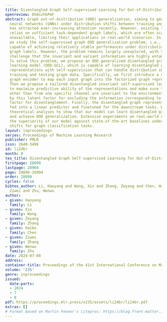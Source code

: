 ```yaml
---
title: Disentangled Graph Self-supervised Learning for Out-of-Distribution Generalization
openreview: OS0szhkPmF
abstract: Graph out-of-distribution (OOD) generalization, aiming to generalize graph
  neural networks (GNNs) under distribution shifts between training and testing environments,
  has attracted ever-increasing attention recently. However, existing literature heavily
  relies on sufficient task-dependent graph labels, which are often scarce or even
  unavailable, limiting their applications in real-world scenarios. In this paper,
  we study the self-supervised graph OOD generalization problem, i.e., learning GNNs
  capable of achieving relatively stable performances under distribution shifts without
  graph labels. However, the problem remains largely unexplored, with the critical
  challenge that the invariant and variant information are highly entangled in graphs.
  To solve this problem, we propose an OOD generalized disentangled graph contrastive
  learning model (OOD-GCL), which is capable of learning disentangled graph-level
  representations with self-supervision that can handle distribution shifts between
  training and testing graph data. Specifically, we first introduce a disentangled
  graph encoder to map each input graph into the factorized graph representation.
  Then we propose a tailored disentangled invariant self-supervised learning module
  to maximize predictive ability of the representations and make sure the representations
  other than from one specific channel are invariant to the environments partitioned
  by this latent factor for excluding the information corresponding to this latent
  factor for disentanglement. Finally, the disentangled graph representations are
  fed into a linear predictor and finetuned for the downstream tasks. We provide comprehensive
  theoretical analyses to show that our model can learn disentangled graph representations
  and achieve OOD generalization. Extensive experiments on real-world datasets demonstrate
  the superiority of our model against state-of-the-art baselines under distribution
  shifts for graph classification tasks.
layout: inproceedings
series: Proceedings of Machine Learning Research
publisher: PMLR
issn: 2640-3498
id: li24br
month: 0
tex_title: Disentangled Graph Self-supervised Learning for Out-of-Distribution Generalization
firstpage: 28890
lastpage: 28904
page: 28890-28904
order: 28890
cycles: false
bibtex_author: Li, Haoyang and Wang, Xin and Zhang, Zeyang and Chen, Haibo and Zhang,
  Ziwei and Zhu, Wenwu
author:
- given: Haoyang
  family: Li
- given: Xin
  family: Wang
- given: Zeyang
  family: Zhang
- given: Haibo
  family: Chen
- given: Ziwei
  family: Zhang
- given: Wenwu
  family: Zhu
date: 2024-07-08
address:
container-title: Proceedings of the 41st International Conference on Machine Learning
volume: '235'
genre: inproceedings
issued:
  date-parts:
  - 2024
  - 7
  - 8
pdf: https://proceedings.mlr.press/v235/assets/li24br/li24br.pdf
extras: []
# Format based on Martin Fenner's citeproc: https://blog.front-matter.io/posts/citeproc-yaml-for-bibliographies/
---
```

